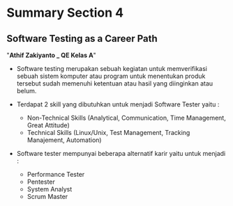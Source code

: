 # Summary Section 4
## Software Testing as a Career Path
"**Athif Zakiyanto _ QE Kelas A**"

- Software testing merupakan sebuah kegiatan untuk memverifikasi sebuah sistem komputer atau program untuk menentukan produk tersebut sudah memenuhi ketentuan atau hasil yang diinginkan atau belum.

- Terdapat 2 skill yang dibutuhkan untuk menjadi Software Tester yaitu :
  * Non-Technical Skills (Analytical, Communication, Time Management, Great Attitude)
  * Technical Skills (Linux/Unix, Test Management, Tracking Manajement, Automation)

- Software tester mempunyai beberapa alternatif karir yaitu untuk menjadi :
   * Performance Tester
   * Pentester
   * System Analyst
   * Scrum Master
